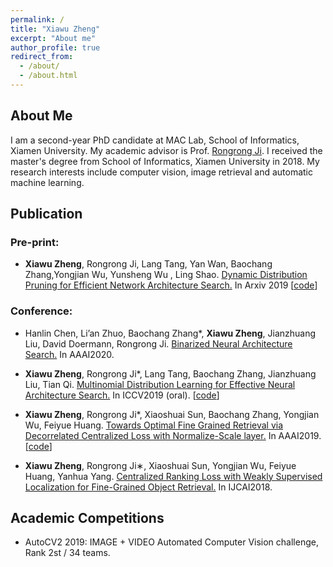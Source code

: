 ```yaml
---
permalink: /
title: "Xiawu Zheng"
excerpt: "About me"
author_profile: true
redirect_from: 
  - /about/
  - /about.html
---
```


## About Me


I am a second-year PhD candidate at MAC Lab, School of Informatics, Xiamen University. My academic advisor is Prof. [Rongrong Ji](http://mac.xmu.edu.cn/rrji-en.html). I received the master's degree from School of Informatics, Xiamen University in 2018. My research interests include computer vision, image retrieval and automatic machine learning.

## Publication

### Pre-print:

* **Xiawu Zheng**, Rongrong Ji, Lang Tang, Yan Wan, Baochang Zhang,Yongjian Wu, Yunsheng Wu
, Ling Shao. [Dynamic Distribution Pruning for Efficient Network Architecture Search.](https://arxiv.org/pdf/1905.13543.pdf) In Arxiv 2019 [[code](https://github.com/tanglang96/DDPNAS)]

### Conference:

* Hanlin Chen, Li’an Zhuo, Baochang Zhang*, **Xiawu Zheng**, Jianzhuang Liu, David Doermann, Rongrong Ji. [Binarized Neural Architecture Search.](https://arxiv.org/pdf/1911.10862.pdf) In AAAI2020.

* **Xiawu Zheng**, Rongrong Ji*, Lang Tang, Baochang Zhang, Jianzhuang Liu, Tian Qi. [Multinomial Distribution Learning for Effective Neural Architecture Search.](http://openaccess.thecvf.com/content_ICCV_2019/papers/Zheng_Multinomial_Distribution_Learning_for_Effective_Neural_Architecture_Search_ICCV_2019_paper.pdf) In ICCV2019 (oral). [[code](https://github.com/tanglang96/MDENAS)]

* **Xiawu Zheng**, Rongrong Ji*, Xiaoshuai Sun, Baochang Zhang, Yongjian Wu, Feiyue Huang. [Towards Optimal Fine Grained Retrieval via Decorrelated Centralized Loss with Normalize-Scale layer.](https://doi.org/10.1609/aaai.v33i01.33019291) In AAAI2019. [[code](https://github.com/zhengxiawu/DGRL_OPFE)]

* **Xiawu Zheng**, Rongrong Ji∗, Xiaoshuai Sun, Yongjian Wu, Feiyue Huang, Yanhua Yang. [Centralized Ranking Loss with Weakly Supervised Localization for Fine-Grained Object Retrieval.](https://www.ijcai.org/proceedings/2018/0171.pdf) In IJCAI2018.

## Academic Competitions

* AutoCV2 2019: IMAGE + VIDEO Automated Computer Vision challenge, Rank 2st / 34 teams.